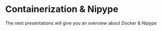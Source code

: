 # Containerization & Nipype

The next presentations will give you an overview about Docker & Nipype
